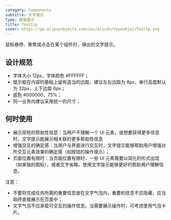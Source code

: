 ```yaml
---
category: Components
subtitle: 文字提示
type: 数据展示
title: Tooltip
cover: https://gw.alipayobjects.com/zos/alicdn/Vyyeu8jq2/Tooltp.svg
---
```


鼠标悬停、聚焦或点击在某个组件时，弹出的文字提示。

## 设计规范

- 字体大小 12px，字体颜色 #FFFFFF；
- 提示框在内容的基础上留有适当的边距，建议左右边距为 8px，单行高度默认为 32px，上下边距 6px；
- 底色 #000000，75%；
- 同一业务内建议采用统一的尺寸；

## 何时使用

- 展示简短的帮助性信息：当用户不理解一个 UI 元素，或想要获得更多信息时，文字提示能展示相关联的更多帮助性信息
- 增强交互的确定感：当用户与界面进行交互时，文字提示能够帮助用户增强对所交互元素效果的确定感（如按钮的操作提示）；
- 页面位置有限时：当页面位置有限时，一些 UI 元素需要以简化的形式出现（如单独的图标），或者文字省略，使用文字提示能够更好的帮助用户理解信息。

注意：
- 不要将完成任务所需的重要信息放在文字气泡内，重要的信息不应隐藏，应当始终直接展示在页面中；
- 文字气泡不应承载可交互的操作信息。当需要展示操作时，可考虑使用气泡卡片。
